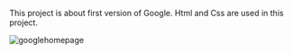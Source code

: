 This project is about first version of Google. Html and Css are used in this project.

![googlehomepage](https://github.com/user-attachments/assets/1f1d2eec-87ed-49c2-a0c9-457312153829)
